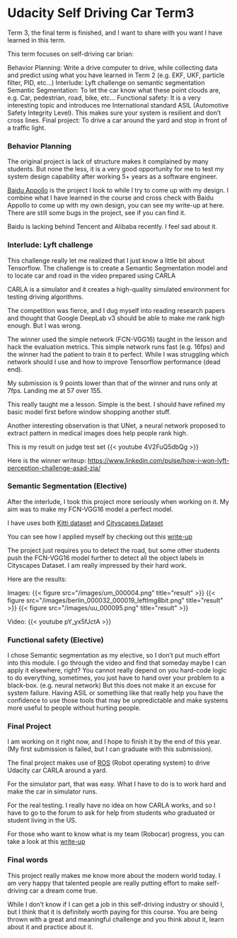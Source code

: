 # Udacity Self Driving Car Term3


Term 3, the final term is finished, and I want to share with you want I have learned in this term.

 

This term focuses on self-driving car brian:

 Behavior Planning: Write a drive computer to drive, while collecting data and predict using what you have learned in Term 2 (e.g. EKF, UKF, particle filter, PID, etc…)
Interlude: Lyft challenge on semantic segmentation
Semantic Segmentation: To let the car know what these point clouds are, e.g. Car, pedestrian, road, bike, etc…
Functional safety: It is a very interesting topic and introduces me International standard ASIL (Automotive Safety Integrity Level). This makes sure your system is resilient and don’t cross lines.
Final project: To drive a car around the yard and stop in front of a traffic light.

### Behavior Planning

The original project is lack of structure makes it complained by many students. But none the less, it is a very good opportunity for me to test my system design capability after working 5+ years as a software engineer.

[Baidu Appollo](http://apollo.auto/) is the project I look to while I try to come up with my design. I combine what I have learned in the course and cross check with Baidu Appollo to come up with my own design, you can see my write-up at here. There are still some bugs in the project, see if you can find it.
 
Baidu is lacking behind Tencent and Alibaba recently. I feel sad about it.


### Interlude: Lyft challenge

This challenge really let me realized that I just know a little bit about Tensorflow. The challenge is to create a Semantic Segmentation model and to locate car and road in the video prepared using CARLA

CARLA is a simulator and it creates a high-quality simulated environment for testing driving algorithms.

The competition was fierce, and I dug myself into reading research papers and thought that Google DeepLab v3 should be able to make me rank high enough. But I was wrong.

The winner used the simple network (FCN-VGG16) taught in the lesson and hack the evaluation metrics. This simple network runs fast (e.g. 16fps) and the winner had the patient to train it to perfect. While I was struggling which network should I use and how to improve Tensorflow performance (dead end).

My submission is 9 points lower than that of the winner and runs only at 7fps. Landing me at 57 over 155.

This really taught me a lesson. Simple is the best. I should have refined my basic model first before window shopping another stuff.
 
Another interesting observation is that UNet, a neural network proposed to extract pattern in medical images does help people rank high.


This is my result on judge test set
{{< youtube 4V2FuQ5dbQg >}}


Here is the winner writeup: https://www.linkedin.com/pulse/how-i-won-lyft-perception-challenge-asad-zia/

 

### Semantic Segmentation (Elective)

After the interlude, I took this project more seriously when working on it. My aim was to make my FCN-VGG16 model a perfect model.

I have uses both [Kitti dataset](http://www.cvlibs.net/datasets/kitti/) and [Cityscapes Dataset](https://www.cityscapes-dataset.com/)

You can see how I applied myself by checking out this [write-up](https://github.com/ymlai87416/CarND-Semantic-Segmentation)
 
The project just requires you to detect the road, but some other students push the FCN-VGG16 model further to detect all the object labels in Cityscapes Dataset. I am really impressed by their hard work.

Here are the results:

Images:
{{< figure src="/images/um_000004.png" title="result" >}}
{{< figure src="/images/berlin_000032_000019_leftImg8bit.png" title="result" >}}
{{< figure src="/images/uu_000095.png" title="result" >}}


Video:
{{< youtube pY_yx5fJctA >}}


### Functional safety (Elective)

I chose Semantic segmentation as my elective, so I don’t put much effort into this module. I go through the video and find that someday maybe I can apply it elsewhere, right? You cannot really depend on you hard-code logic to do everything, sometimes, you just have to hand over your problem to a black-box. (e.g. neural network) But this does not make it an excuse for system failure. Having ASIL or something like that really help you have the confidence to use those tools that may be unpredictable and make systems more useful to people without hurting people.


### Final Project

I am working on it right now, and I hope to finish it by the end of this year. (My first submission is failed, but I can graduate with this submission).

The final project makes use of [ROS](http://www.ros.org/) (Robot operating system) to drive Udacity car CARLA around a yard.



For the simulator part, that was easy. What I have to do is to work hard and make the car in simulator runs.

For the real testing. I really have no idea on how CARLA works, and so I have to go to the forum to ask for help from students who graduated or student living in the US.


 
For those who want to know what is my team (Robocar) progress, you can take a look at this [write-up](https://github.com/ymlai87416/CarND-Capstone)

 

### Final words

This project really makes me know more about the modern world today. I am very happy that talented people are really putting effort to make self-driving car a dream come true.

While I don’t know if I can get a job in this self-driving industry or should I, but I think that it is definitely worth paying for this course. You are being thrown with a great and meaningful challenge and you think about it, learn about it and practice about it.

